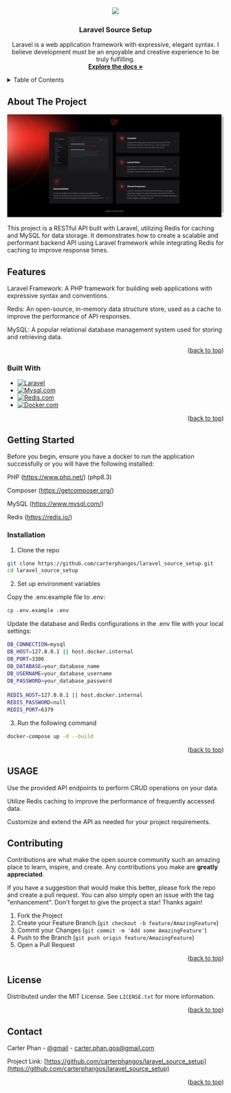 ﻿<!-- PROJECT LOGO -->
<br />
<div align="center">
  <p align="center"><a href="https://laravel.com" target="_blank"><img src="https://raw.githubusercontent.com/laravel/art/master/logo-lockup/5%20SVG/2%20CMYK/1%20Full%20Color/laravel-logolockup-cmyk-red.svg" width="400"></a></p>

<h3 align="center">Laravel Source Setup</h3>

  <p align="center">
    Laravel is a web application framework with expressive, elegant syntax. I believe development must be an enjoyable and creative experience to be truly fulfilling.
    <br />
    <a href="https://laravel.com/docs/11.x"><strong>Explore the docs »</strong></a>
    <br />
  </p>
</div>



<!-- TABLE OF CONTENTS -->
<details>
  <summary>Table of Contents</summary>
  <ol>
    <li>
      <a href="#about-the-project">About The Project</a>
      <ul>
        <li><a href="#built-with">Built With</a></li>
      </ul>
    </li>
    <li>
      <a href="#getting-started">Getting Started</a>
      <ul>
        <li><a href="#installation">Installation</a></li>
      </ul>
    </li>
    <li><a href="#contributing">Contributing</a></li>
    <li><a href="#license">License</a></li>
    <li><a href="#contact">Contact</a></li>
  </ol>
</details>



<!-- ABOUT THE PROJECT -->
## About The Project

![alt text](image.png)

This project is a RESTful API built with Laravel, utilizing Redis for caching and MySQL for data storage. It demonstrates how to create a scalable and performant backend API using Laravel framework while integrating Redis for caching to improve response times.

## Features
Laravel Framework: A PHP framework for building web applications with expressive syntax and conventions.

Redis: An open-source, in-memory data structure store, used as a cache to improve the performance of API responses.

MySQL: A popular relational database management system used for storing and retrieving data.
<p align="right">(<a href="#readme-top">back to top</a>)</p>



### Built With

* [![Laravel][Laravel.com]][Laravel-url]
* [![Mysql.com]][Mysql-url]
* [![Redis.com]][Redis-url]
* [![Docker.com]][Docker-url]

<p align="right">(<a href="#readme-top">back to top</a>)</p>



<!-- GETTING STARTED -->
## Getting Started
Before you begin, ensure you have  a docker to run the application successfully or you will have the following installed:

PHP (https://www.php.net/) (php8.3)

Composer (https://getcomposer.org/)

MySQL (https://www.mysql.com/)

Redis (https://redis.io/)


### Installation

1. Clone the repo
```sh
git clone https://github.com/carterphangos/laravel_source_setup.git
cd laravel_source_setup
```
2. Set up environment variables
    
Copy the .env.example file to .env:

```sh
cp .env.example .env
```

Update the database and Redis configurations in the .env file with your local settings:

```sh
DB_CONNECTION=mysql
DB_HOST=127.0.0.1 || host.docker.internal
DB_PORT=3306
DB_DATABASE=your_database_name
DB_USERNAME=your_database_username
DB_PASSWORD=your_database_password

REDIS_HOST=127.0.0.1 || host.docker.internal
REDIS_PASSWORD=null
REDIS_PORT=6379
```

3. Run the following command
```sh
docker-compose up -d --build
```

<p align="right">(<a href="#readme-top">back to top</a>)</p>



<!-- USAGE EXAMPLES -->
## USAGE

Use the provided API endpoints to perform CRUD operations on your data.

Utilize Redis caching to improve the performance of frequently accessed data.

Customize and extend the API as needed for your project requirements.



<!-- CONTRIBUTING -->
## Contributing

Contributions are what make the open source community such an amazing place to learn, inspire, and create. Any contributions you make are **greatly appreciated**.

If you have a suggestion that would make this better, please fork the repo and create a pull request. You can also simply open an issue with the tag "enhancement".
Don't forget to give the project a star! Thanks again!

1. Fork the Project
2. Create your Feature Branch (`git checkout -b feature/AmazingFeature`)
3. Commit your Changes (`git commit -m 'Add some AmazingFeature'`)
4. Push to the Branch (`git push origin feature/AmazingFeature`)
5. Open a Pull Request

<p align="right">(<a href="#readme-top">back to top</a>)</p>



<!-- LICENSE -->
## License

Distributed under the MIT License. See `LICENSE.txt` for more information.

<p align="right">(<a href="#readme-top">back to top</a>)</p>



<!-- CONTACT -->
## Contact

Carter Phan - [@gmail]() - carter.phan.gos@gmail.com

Project Link: [https://github.com/carterphangos/laravel_source_setup](https://github.com/carterphangos/laravel_source_setup)

<p align="right">(<a href="#readme-top">back to top</a>)</p>

<!-- MARKDOWN LINKS & IMAGES -->
<!-- https://www.markdownguide.org/basic-syntax/#reference-style-links -->
[contributors-shield]: https://img.shields.io/github/contributors/github_username/repo_name.svg?style=for-the-badge
[contributors-url]: https://github.com/github_username/repo_name/graphs/contributors
[forks-shield]: https://img.shields.io/github/forks/github_username/repo_name.svg?style=for-the-badge
[forks-url]: https://github.com/github_username/repo_name/network/members
[stars-shield]: https://img.shields.io/github/stars/github_username/repo_name.svg?style=for-the-badge
[stars-url]: https://github.com/github_username/repo_name/stargazers
[issues-shield]: https://img.shields.io/github/issues/github_username/repo_name.svg?style=for-the-badge
[issues-url]: https://github.com/github_username/repo_name/issues
[license-shield]: https://img.shields.io/github/license/github_username/repo_name.svg?style=for-the-badge
[license-url]: https://github.com/github_username/repo_name/blob/master/LICENSE.txt
[linkedin-shield]: https://img.shields.io/badge/-LinkedIn-black.svg?style=for-the-badge&logo=linkedin&colorB=555
[linkedin-url]: https://linkedin.com/in/linkedin_username
[product-screenshot]: images/screenshot.png
[Next.js]: https://img.shields.io/badge/next.js-000000?style=for-the-badge&logo=nextdotjs&logoColor=white
[Next-url]: https://nextjs.org/
[React.js]: https://img.shields.io/badge/React-20232A?style=for-the-badge&logo=react&logoColor=61DAFB
[React-url]: https://reactjs.org/
[Vue.js]: https://img.shields.io/badge/Vue.js-35495E?style=for-the-badge&logo=vuedotjs&logoColor=4FC08D
[Vue-url]: https://vuejs.org/
[Angular.io]: https://img.shields.io/badge/Angular-DD0031?style=for-the-badge&logo=angular&logoColor=white
[Angular-url]: https://angular.io/
[Svelte.dev]: https://img.shields.io/badge/Svelte-4A4A55?style=for-the-badge&logo=svelte&logoColor=FF3E00
[Svelte-url]: https://svelte.dev/
[Laravel.com]: https://img.shields.io/badge/Laravel-FF2D20?style=for-the-badge&logo=laravel&logoColor=white
[Laravel-url]: https://laravel.com
[Bootstrap.com]: https://img.shields.io/badge/Bootstrap-563D7C?style=for-the-badge&logo=bootstrap&logoColor=white
[Bootstrap-url]: https://getbootstrap.com
[JQuery.com]: https://img.shields.io/badge/jQuery-0769AD?style=for-the-badge&logo=jquery&logoColor=white
[JQuery-url]: https://jquery.com 
[Redis.com]: https://img.shields.io/badge/redis-%23DD0031.svg?&style=for-the-badge&logo=redis&logoColor=white
[Redis-url]: https://redis.io/docs
[MySql.com]: https://img.shields.io/badge/MySQL-005C84?style=for-the-badge&logo=mysql&logoColor=white
[MySql-url]: https://dev.mysql.com/doc/
[Docker.com]:https://img.shields.io/badge/Docker-2CA5E0?style=for-the-badge&logo=docker&logoColor=white
[Docker-url]: https://docs.docker.com/
